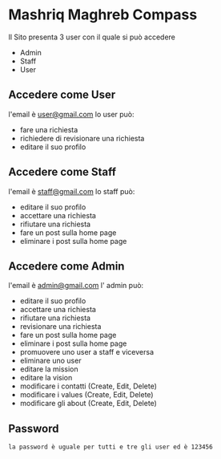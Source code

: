 # Mashriq Maghreb Compass

Il Sito presenta 3 user con il quale si può accedere
 - Admin
 - Staff
 - User


## Accedere come User

l'email è user@gmail.com
lo user può:
 - fare una richiesta
 - richiedere di revisionare una richiesta
 - editare il suo profilo

## Accedere come Staff

l'email è staff@gmail.com
lo staff può:
 - editare il suo profilo
 - accettare una richiesta
 - rifiutare una richiesta
 - fare un post sulla home page
 - eliminare i post sulla home page

## Accedere come Admin

l'email è admin@gmail.com
l' admin può:
 - editare il suo profilo
 - accettare una richiesta 
 - rifiutare una richiesta
 - revisionare una richiesta
 - fare un post sulla home page
 - eliminare i post sulla home page
 - promuovere uno user a staff e viceversa
 - eliminare uno user
 - editare la mission
 - editare la vision
 - modificare i contatti (Create, Edit, Delete)
 - modificare i values (Create, Edit, Delete)
 - modificare gli about (Create, Edit, Delete)

## Password
    la password è uguale per tutti e tre gli user ed è 123456

